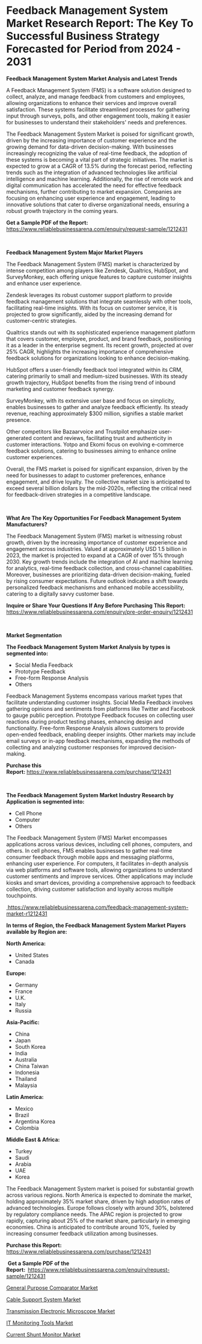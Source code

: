 <p><h1>Feedback Management System Market Research Report: The Key To Successful Business Strategy Forecasted for Period from 2024 - 2031</h1></p><p><strong>Feedback Management System Market Analysis and Latest Trends</strong></p>
<p><p>A Feedback Management System (FMS) is a software solution designed to collect, analyze, and manage feedback from customers and employees, allowing organizations to enhance their services and improve overall satisfaction. These systems facilitate streamlined processes for gathering input through surveys, polls, and other engagement tools, making it easier for businesses to understand their stakeholders' needs and preferences.</p><p>The Feedback Management System Market is poised for significant growth, driven by the increasing importance of customer experience and the growing demand for data-driven decision-making. With businesses increasingly recognizing the value of real-time feedback, the adoption of these systems is becoming a vital part of strategic initiatives. The market is expected to grow at a CAGR of 13.5% during the forecast period, reflecting trends such as the integration of advanced technologies like artificial intelligence and machine learning. Additionally, the rise of remote work and digital communication has accelerated the need for effective feedback mechanisms, further contributing to market expansion. Companies are focusing on enhancing user experience and engagement, leading to innovative solutions that cater to diverse organizational needs, ensuring a robust growth trajectory in the coming years.</p></p>
<p><strong>Get a Sample PDF of the Report:&nbsp;</strong> <a href="https://www.reliablebusinessarena.com/enquiry/request-sample/1212431?utm_campaign=1290&utm_medium=2&utm_source=Github&utm_content=ia&utm_term=06102024&utm_id=feedback-management-system">https://www.reliablebusinessarena.com/enquiry/request-sample/1212431</a></p>
<p>&nbsp;</p>
<p><strong>Feedback Management System Major Market Players</strong></p>
<p><p>The Feedback Management System (FMS) market is characterized by intense competition among players like Zendesk, Qualtrics, HubSpot, and SurveyMonkey, each offering unique features to capture customer insights and enhance user experience.</p><p>Zendesk leverages its robust customer support platform to provide feedback management solutions that integrate seamlessly with other tools, facilitating real-time insights. With its focus on customer service, it is projected to grow significantly, aided by the increasing demand for customer-centric strategies.</p><p>Qualtrics stands out with its sophisticated experience management platform that covers customer, employee, product, and brand feedback, positioning it as a leader in the enterprise segment. Its recent growth, projected at over 25% CAGR, highlights the increasing importance of comprehensive feedback solutions for organizations looking to enhance decision-making.</p><p>HubSpot offers a user-friendly feedback tool integrated within its CRM, catering primarily to small and medium-sized businesses. With its steady growth trajectory, HubSpot benefits from the rising trend of inbound marketing and customer feedback synergy.</p><p>SurveyMonkey, with its extensive user base and focus on simplicity, enables businesses to gather and analyze feedback efficiently. Its steady revenue, reaching approximately $300 million, signifies a stable market presence.</p><p>Other competitors like Bazaarvoice and Trustpilot emphasize user-generated content and reviews, facilitating trust and authenticity in customer interactions. Yotpo and Ekomi focus on evolving e-commerce feedback solutions, catering to businesses aiming to enhance online customer experiences.</p><p>Overall, the FMS market is poised for significant expansion, driven by the need for businesses to adapt to customer preferences, enhance engagement, and drive loyalty. The collective market size is anticipated to exceed several billion dollars by the mid-2020s, reflecting the critical need for feedback-driven strategies in a competitive landscape.</p></p>
<p>&nbsp;</p>
<p><strong>What Are The Key Opportunities For Feedback Management System Manufacturers?</strong></p>
<p><p>The Feedback Management System (FMS) market is witnessing robust growth, driven by the increasing importance of customer experience and engagement across industries. Valued at approximately USD 1.5 billion in 2023, the market is projected to expand at a CAGR of over 15% through 2030. Key growth trends include the integration of AI and machine learning for analytics, real-time feedback collection, and cross-channel capabilities. Moreover, businesses are prioritizing data-driven decision-making, fueled by rising consumer expectations. Future outlook indicates a shift towards personalized feedback mechanisms and enhanced mobile accessibility, catering to a digitally savvy customer base.</p></p>
<p><strong>Inquire or Share Your Questions If Any Before Purchasing This Report:</strong> <a href="https://www.reliablebusinessarena.com/enquiry/pre-order-enquiry/1212431?utm_campaign=1290&utm_medium=2&utm_source=Github&utm_content=ia&utm_term=06102024&utm_id=feedback-management-system">https://www.reliablebusinessarena.com/enquiry/pre-order-enquiry/1212431</a></p>
<p>&nbsp;</p>
<p><strong>Market Segmentation</strong></p>
<p><strong>The Feedback Management System Market Analysis by types is segmented into:</strong></p>
<p><ul><li>Social Media Feedback</li><li>Prototype Feedback</li><li>Free-form Response Analysis</li><li>Others</li></ul></p>
<p><p>Feedback Management Systems encompass various market types that facilitate understanding customer insights. Social Media Feedback involves gathering opinions and sentiments from platforms like Twitter and Facebook to gauge public perception. Prototype Feedback focuses on collecting user reactions during product testing phases, enhancing design and functionality. Free-form Response Analysis allows customers to provide open-ended feedback, enabling deeper insights. Other markets may include email surveys or in-app feedback mechanisms, expanding the methods of collecting and analyzing customer responses for improved decision-making.</p></p>
<p><strong>Purchase this Report:&nbsp;</strong><a href="https://www.reliablebusinessarena.com/purchase/1212431?utm_campaign=1290&utm_medium=2&utm_source=Github&utm_content=ia&utm_term=06102024&utm_id=feedback-management-system">https://www.reliablebusinessarena.com/purchase/1212431</a></p>
<p>&nbsp;</p>
<p><strong>The Feedback Management System Market Industry Research by Application is segmented into:</strong></p>
<p><ul><li>Cell Phone</li><li>Computer</li><li>Others</li></ul></p>
<p><p>The Feedback Management System (FMS) Market encompasses applications across various devices, including cell phones, computers, and others. In cell phones, FMS enables businesses to gather real-time consumer feedback through mobile apps and messaging platforms, enhancing user experience. For computers, it facilitates in-depth analysis via web platforms and software tools, allowing organizations to understand customer sentiments and improve services. Other applications may include kiosks and smart devices, providing a comprehensive approach to feedback collection, driving customer satisfaction and loyalty across multiple touchpoints.</p></p>
<p><a href="https://www.reliablebusinessarena.com/feedback-management-system-market-r1212431?utm_campaign=1290&utm_medium=2&utm_source=Github&utm_content=ia&utm_term=06102024&utm_id=feedback-management-system">&nbsp;https://www.reliablebusinessarena.com/feedback-management-system-market-r1212431</a></p>
<p><strong>In terms of Region, the Feedback Management System Market Players available by Region are:</strong></p>
<p>
    <p> <strong> North America: </strong>
        <ul>
            <li>United States</li>
            <li>Canada</li>
        </ul>
        </p> 
    <p> <strong> Europe: </strong>
        <ul>
            <li>Germany</li>
            <li>France</li>
            <li>U.K.</li>
            <li>Italy</li>
            <li>Russia</li>
        </ul>
        </p> 
    <p> <strong> Asia-Pacific: </strong>
        <ul>
            <li>China</li>
            <li>Japan</li>
            <li>South Korea</li>
            <li>India</li>
            <li>Australia</li>
            <li>China Taiwan</li>
            <li>Indonesia</li>
            <li>Thailand</li>
            <li>Malaysia</li>
        </ul>
        </p> 
    <p> <strong> Latin America: </strong>
        <ul>
            <li>Mexico</li>
            <li>Brazil</li>
            <li>Argentina Korea</li>
            <li>Colombia</li>
        </ul>
        </p> 
    <p> <strong> Middle East & Africa: </strong>
        <ul>
            <li>Turkey</li>
            <li>Saudi</li>
            <li>Arabia</li>
            <li>UAE</li>
            <li>Korea</li>
        </ul>
    </p>
    </p>
<p><p>The Feedback Management System market is poised for substantial growth across various regions. North America is expected to dominate the market, holding approximately 35% market share, driven by high adoption rates of advanced technologies. Europe follows closely with around 30%, bolstered by regulatory compliance needs. The APAC region is projected to grow rapidly, capturing about 25% of the market share, particularly in emerging economies. China is anticipated to contribute around 10%, fueled by increasing consumer feedback utilization among businesses.</p></p>
<p><strong>Purchase this Report: </strong><a href="https://www.reliablebusinessarena.com/purchase/1212431?utm_campaign=1290&utm_medium=2&utm_source=Github&utm_content=ia&utm_term=06102024&utm_id=feedback-management-system">https://www.reliablebusinessarena.com/purchase/1212431</a></p>
<p>&nbsp;<strong>Get a Sample PDF of the Report:&nbsp;&nbsp;</strong><a href="https://www.reliablebusinessarena.com/enquiry/request-sample/1212431?utm_campaign=1290&utm_medium=2&utm_source=Github&utm_content=ia&utm_term=06102024&utm_id=feedback-management-system">https://www.reliablebusinessarena.com/enquiry/request-sample/1212431</a></p>
<p><strong></strong></p>
<p><p><a href="https://www.linkedin.com/pulse/general-purpose-comparator-market2024-2031-industry-insights-rdbue?utm_campaign=1290&utm_medium=2&utm_source=Github&utm_content=ia&utm_term=06102024&utm_id=feedback-management-system">General Purpose Comparator Market</a></p><p><a href="https://www.linkedin.com/pulse/exploring-cable-support-system-market-dynamics-global-trends-jnrze?utm_campaign=1290&utm_medium=2&utm_source=Github&utm_content=ia&utm_term=06102024&utm_id=feedback-management-system">Cable Support System Market</a></p><p><a href="https://www.linkedin.com/pulse/emerging-opportunities-challenges-global-transmission-electronic-b8ljf?utm_campaign=1290&utm_medium=2&utm_source=Github&utm_content=ia&utm_term=06102024&utm_id=feedback-management-system">Transmission Electronic Microscope Market</a></p><p><a href="https://www.linkedin.com/pulse/global-monitoring-tools-market-opportunities-challenges2024-fimme?utm_campaign=1290&utm_medium=2&utm_source=Github&utm_content=ia&utm_term=06102024&utm_id=feedback-management-system">IT Monitoring Tools Market</a></p><p><a href="https://www.linkedin.com/pulse/global-current-shunt-monitor-nexus-sector-confluences-regional-gtz4e?utm_campaign=1290&utm_medium=2&utm_source=Github&utm_content=ia&utm_term=06102024&utm_id=feedback-management-system">Current Shunt Monitor Market</a></p></p>